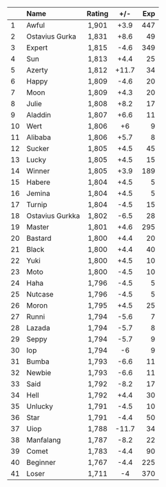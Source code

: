 | |Name|Rating|+/-|Exp|
|-|:---|:----:|:-:|--:|
|1|Awful|1,901|+3.9|447|
|2|Ostavius Gurka|1,831|+8.6|49|
|3|Expert|1,815|-4.6|349|
|4|Sun|1,813|+4.4|25|
|5|Azerty|1,812|+11.7|34|
|6|Happy|1,809|-4.6|20|
|7|Moon|1,809|+4.3|20|
|8|Julie|1,808|+8.2|17|
|9|Aladdin|1,807|+6.6|11|
|10|Wert|1,806|+6|9|
|11|Alibaba|1,806|+5.7|8|
|12|Sucker|1,805|+4.5|45|
|13|Lucky|1,805|+4.5|15|
|14|Winner|1,805|+3.9|189|
|15|Habere|1,804|+4.5|5|
|16|Jemina|1,804|+4.5|5|
|17|Turnip|1,804|-4.5|15|
|18|Ostavius Gurkka|1,802|-6.5|28|
|19|Master|1,801|+4.6|295|
|20|Bastard|1,800|+4.4|20|
|21|Black|1,800|+4.4|40|
|22|Yuki|1,800|+4.5|10|
|23|Moto|1,800|-4.5|10|
|24|Haha|1,796|-4.5|5|
|25|Nutcase|1,796|-4.5|5|
|26|Moron|1,795|+4.5|25|
|27|Runni|1,794|-5.6|7|
|28|Lazada|1,794|-5.7|8|
|29|Seppy|1,794|-5.7|9|
|30|Iop|1,794|-6|9|
|31|Bumba|1,793|-6.6|11|
|32|Newbie|1,793|-6.6|11|
|33|Said|1,792|-8.2|17|
|34|Hell|1,792|+4.4|30|
|35|Unlucky|1,791|-4.5|10|
|36|Star|1,791|-4.4|50|
|37|Uiop|1,788|-11.7|34|
|38|Manfalang|1,787|-8.2|22|
|39|Comet|1,783|-4.4|90|
|40|Beginner|1,767|-4.4|225|
|41|Loser|1,711|-4|370|
